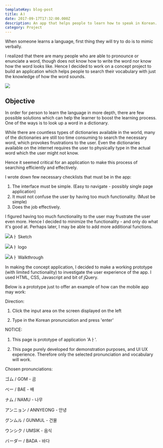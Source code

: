 ```yaml
---
templateKey: blog-post
title: Aㅏ
date: 2017-09-17T17:32:00.000Z
description: An app that helps people to learn how to speak in Korean.
category: Project
---
```



When someone learns a language, first thing they will try to do is to mimic verbally.

I realized that there are many people who are able to pronounce or enunciate a word, though does not know how to write the word nor know how the word looks like. Hence I decided to work on a concept project to build an application which helps people to search their vocabulary with just the knowledge of how the word sounds.

![](/img/aㅏ_portfolio0501.jpg)



## Objective

In order for person to learn the language in more depth, there are few possible solutions which can help the learner to boost the learning process. One of the ways is to look up a word in a dictionary.

While there are countless types of dictionaries available in the world, many of the dictionaries are still too time consuming to search the necessary word, which provokes frustrations to the user. Even the dictionaries available on the internet requires the user to physically type in the actual word which the user might not know.

Hence it seemed critical for an application to make this process of searching efficiently and effectively.

I wrote down few necessary checklists that must be in the app:

1. The interface must be simple. (Easy to navigate - possibly single page application)
2. It must not confuse the user by having too much functionality. (Must be simple)
3. Does the job effectively.

I figured having too much functionality to the user may frustrate the user even more. Hence I decided to minimize the functionality - and only do what it's good at. Perhaps later, I may be able to add more additional functions.

![Aㅏ Sketch](/img/aㅏ-sketch01_03.jpg "Aㅏ Sketch")

![Aㅏ logo](/img/aㅏ_portfolio01.jpg "Aㅏ logo")

![Aㅏ Walkthrough](/img/aㅏ_portfolio07.jpg "Aㅏ Walkthrough")

In making the concept application, I decided to make a working prototype (with limited functionality) to investigate the user experience of the app. I used HTML, CSS, Javascript and bit of jQuery.



Below is a prototype just to offer an example of how can the mobile app may work:



Direction:



1. Click the input area on the screen displayed on the left



2. Type in the Korean pronunciation and press 'enter' 



NOTICE:

1. This page is prototype of application 'Aㅏ'.

2. This page purely developed for demonstration purposes, and UI UX experience. Therefore only the selected pronunciation and vocabulary will work.



Chosen pronunciations:

ゴム / GOM - 곰

べー / BAE - 배

ナム / NAMU - 나무

アンニョン / ANNYEONG - 안녕

グンムル / GUNMUL - 건물

ウンシク / UMSIK - 음식

バーダー / BADA - 바다
